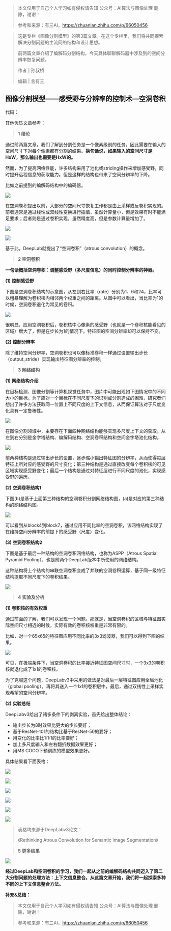 > 本文仅用于自己个人学习如有侵权请告知 公众号：AI算法与图像处理  删除，谢谢！
>
> 参考和来源：有三AI，https://zhuanlan.zhihu.com/p/66050456

> 这是专栏《图像分割模型》的第3篇文章。在这个专栏里，我们将共同探索解决分割问题的主流网络结构和设计思想。
>
> 前两篇文章介绍了编解码分割结构，今天具体聊聊解码器中涉及到的空间分辨率恢复问题。
>
>  作者 | 孙叔桥
>
>  编辑 | 言有三



## 图像分割模型——感受野与分辨率的控制术—空洞卷积

代码：

其他优质文章参考：



> **1 绪论**

通过前两篇文章，我们了解到分割任务是一个像素级别的任务，因此需要在输入的空间尺寸下对每个像素都有分割的结果。**换句话说，如果输入的空间尺寸是HxW，那么输出也需要是HxW的。**

然而，为了提高网络性能，许多结构采用了池化或striding操作来增加感受野，同时提升远程信息的获取能力。但是这样的结构也带来了空间分辨率的下降。

比如之前提到的编解码结构中的编码器。

![](../image/SS/DC-1.webp)

在空洞卷积提出以前，大部分的空间尺寸恢复工作都是由上采样或反卷积实现的。前者通常是通过线性或双线性变换进行插值，虽然计算量小，但是效果有时不能满足要求；后者则是通过卷积实现，虽然精度高，但是参数计算量增加了。

![](../image/SS/DC-2.webp)

![](../image/SS/DC-3.gif)

基于此，DeepLab就提出了“空洞卷积”（atrous convolution）的概念。 

>  **2 空洞卷积**

**一句话概括空洞卷积：调整感受野（多尺度信息）的同时控制分辨率的神器。**

**(1) 控制感受野**

下图是空洞卷积结构的示意图，从左到右比率（rate）分别为1、6和24，比率可以粗暴理解为卷积核内相邻两个权重之间的距离。从图中可以看出，当比率为1的时候，空洞卷积退化为常见的卷积。

![](../image/SS/DC-4.webp)

很明显，应用空洞卷积后，卷积核中心像素的感受野（也就是一个卷积核能看见的区域）增大了，但是在步长为1的情况下，特征图的空间分辨率却可以保持不变。

**(2) 控制分辨率**

除了维持空间分辨率，空洞卷积也可以像标准卷积一样通过设置输出步长（output_stride）实现输出特征图分辨率的控制。

 

>  **3 网络结构**

**(1) 网络结构介绍**

在目标检测、图像分割等计算机视觉任务中，图片中可能出现如下图情况中的不同大小的目标。为了应对一个目标在不同尺度下的识别或分割造成的困难，研究者们想出了许多方法获取同一位置上不同尺度的上下文信息，从而保证算法对于尺度变化具有一定鲁棒性。

![](../image/SS/DC-5.webp)

在图像分割领域中，主要存在下面四种网络结构能够实现多尺度上下文的获取。从左到右分别是金字塔结构、编解码结构、空洞卷积结构和空间金字塔池化结构。

![](../image/SS/DC-6.webp)

前两种结构是通过输出步长的设置，逐步缩小输出特征图的分辨率，从而使得每层特征上所对应的感受野的尺寸变化；第三种结构是通过直接改变每个卷积核的可见区域实现感受野变化；最后一个结构是通过对特征层进行不同尺度的池化，实现感受野的遍历。

**(2) 空洞卷积结构1**

下图(b)是基于上面第三种结构的空洞卷积分割网络结构图，(a)是对应的第三种结构的网络结构图。

![](../image/SS/DC-7.webp)

可以看到从block4到block7，通过应用不同比率的空洞卷积，该网络结构实现了在维持空间分辨率的前提下的感受野（尺度）变化。

**(3) 空洞卷积结构2**

下图是基于最后一种结构的空洞卷积网络结构，也称为ASPP（Atrous Spatial Pyramid Pooling），也是前两个DeepLab版本中所使用的网络结构。

这种结构将上个结构的串联空洞卷积变成了并联的空洞卷积运算，基于同一级特征结构提取不同尺度下的卷积结果。

![](../image/SS/DC-8.webp)



>  **4 实验及分析**

**(1) 卷积核的有效权重**

通过前面的了解，我们可以发现一个问题。那就是，当空洞卷积的区域与特征图实际空间尺寸相近的时候，实际有效的卷积核权重是非常有限的。

比如，对一个65x65的特征图应用不同比率的3x3滤波器，我们可以得到下图的结果。

![](../image/SS/DC-9.webp)

可见，在极端条件下，当空洞卷积的比率接近特征图空间尺寸时，一个3x3的卷积核就退化成了1x1的卷积核。

为了克服这个问题，DeepLabv3中采用的做法是对最后一层特征图应用全局池化（global pooling），再将其送入一个1x1的卷积层中，最后，通过双线性上采样实现希望的空间分辨率。

**(2) 实验总结**

DeepLabv3给出了诸多条件下的剥离实验，首先给出整体结论：

- 输出步长为8时效果比更大的步长要好；
- 基于ResNet-101的结构比基于ResNet-50的要好；
- 用变化的比率比1:1:1的比率要好；
- 加上多尺度输入和左右翻折数据效果更好；
- 用MS COCO下预训练的模型效果更好。

具体结果看下面表格：

![](../image/SS/DC-10.webp)

![](../image/SS/DC-11.webp)

![](../image/SS/DC-12.webp)

![](../image/SS/DC-13.webp)

![](../image/SS/DC-14.webp)

![](../image/SS/DC-15.webp)

> 表格均来源于DeepLabv3论文：
>
> 《Rethinking Atrous Convolution for Semantic Image Segmentation》



>  **5 更多结果**

![](../image/SS/DC-16.webp)

 **经过DeepLab和空洞卷积的学习，我们一起从之前的编解码结构共同迈入了第二大分割问题的处理方法：上下文信息整合。从这篇文章开始，我们将一起探索多种不同的上下文信息整合方法。**

**补充&总结：**



> 本文仅用于自己个人学习如有侵权请告知 公众号：AI算法与图像处理  删除，谢谢！
>
> 参考和来源：有三AI，https://zhuanlan.zhihu.com/p/66050456